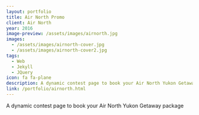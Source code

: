 ```yaml
---
layout: portfolio
title: Air North Promo
client: Air North
year: 2016
image-preview: /assets/images/airnorth.jpg
images:
  - /assets/images/airnorth-cover.jpg
  - /assets/images/airnorth-cover2.jpg
tags:
  - Web
  - Jekyll
  - JQuery
icon: fa fa-plane
description: A dynamic contest page to book your Air North Yukon Getaway package
link: /portfolio/airnorth.html
---
```

A dynamic contest page to book your Air North Yukon Getaway package